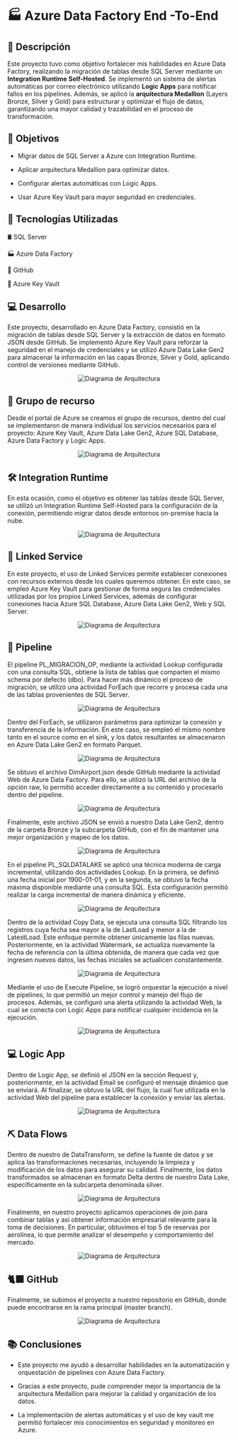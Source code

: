 # 🏭 Azure Data Factory End -To-End

## 📌 Descripción
Este proyecto tuvo como objetivo fortalecer mis habilidades en Azure Data Factory, realizando la migración de tablas desde SQL Server mediante un **Integration Runtime Self-Hosted**.
Se implementó un sistema de alertas automáticas por correo electrónico utilizando **Logic Apps** para notificar fallos en los pipelines.
Además, se aplicó la **arquitectura Medallion** (Layers Bronze, Silver y Gold) para estructurar y optimizar el flujo de datos, garantizando una mayor calidad y trazabilidad en el proceso de transformación.

## 🎯 Objetivos

- Migrar datos de SQL Server a Azure con Integration Runtime.

- Aplicar arquitectura Medallion para optimizar datos.

- Configurar alertas automáticas con Logic Apps.

- Usar Azure Key Vault para mayor seguridad en credenciales.

## 🚀 Tecnologías Utilizadas
🛢  SQL Server

🏭 Azure Data Factory

🐙 GitHub

🔑 Azure Key Vault

## 💻 Desarrollo
Este proyecto, desarrollado en Azure Data Factory, consistió en la migración de tablas desde SQL Server y la extracción de datos en formato JSON desde GitHub.
Se implementó Azure Key Vault para reforzar la seguridad en el manejo de credenciales y se utilizó Azure Data Lake Gen2 para almacenar la información en las capas Bronze, Silver y Gold, aplicando control de versiones mediante GitHub.

<p align="center">
  <img src="../image/arquitecturadraw.png" alt="Diagrama de Arquitectura">
</p>

## 📒 Grupo de recurso
Desde el portal de Azure se creamos el grupo de recursos, dentro del cual se implementaron de manera individual los servicios necesarios para el proyecto: Azure Key Vault, Azure Data Lake Gen2, Azure SQL Database, Azure Data Factory y Logic Apps.

<p align="center">
  <img src="../image/GRUPO_RECURSO.png" alt="Diagrama de Arquitectura">
</p>

## 🛠️ Integration Runtime
En esta ocasión, como el objetivo es obtener las tablas desde SQL Server, se utilizó un Integration Runtime Self-Hosted para la configuración de la conexión, permitiendo migrar datos desde entornos on-premise hacia la nube.

<p align="center">
  <img src="../image/INTEGRATIONRUNTIME.png" alt="Diagrama de Arquitectura">
</p>

## 🔗 Linked Service
En este proyecto, el uso de Linked Services permite establecer conexiones con recursos externos desde los cuales queremos obtener.
En este caso, se empleó Azure Key Vault para gestionar de forma segura las credenciales utilizadas por los propios Linked Services, además de configurar conexiones hacia Azure SQL Database, Azure Data Lake Gen2, Web y SQL Server.

<p align="center">
  <img src="../image/LINKED.png" alt="Diagrama de Arquitectura">
</p>

## 🧪 Pipeline
El pipeline PL_MIGRACION_OP, mediante la actividad Lookup configurada con una consulta SQL, obtiene la lista de tablas que comparten el mismo schema por defecto (dbo).
Para hacer más dinámico el proceso de migración, se utilizó una actividad ForEach que recorre y procesa cada una de las tablas provenientes de SQL Server.
<p align="center">
  <img src="../image/PL_MIGRACION_OP.png" alt="Diagrama de Arquitectura">
</p>

Dentro del ForEach, se utilizaron parámetros para optimizar la conexión y transferencia de la información.
En este caso, se empleó el mismo nombre tanto en el source como en el sink, y los datos resultantes se almacenaron en Azure Data Lake Gen2 en formato Parquet.

<p align="center">
  <img src="../image/PL_COPY_OP.png" alt="Diagrama de Arquitectura">
</p>

Se obtuvo el archivo DimAirport.json desde GitHub mediante la actividad Web de Azure Data Factory.
Para ello, se utilizó la URL del archivo de la opción raw, lo permitió acceder directamente a su contenido y procesarlo dentro del pipeline.

<p align="center">
  <img src="../image/GITHUB.png" alt="Diagrama de Arquitectura">
</p>

Finalmente, este archivo JSON se envió a nuestro Data Lake Gen2, dentro de la carpeta Bronze y la subcarpeta GitHub, con el fin de mantener una mejor organización y mapeo de los datos.

<p align="center">
  <img src="../image/COPY_API.png" alt="Diagrama de Arquitectura">
</p>

En el pipeline PL_SQLDATALAKE se aplicó una técnica moderna de carga incremental, utilizando dos actividades Lookup.
En la primera, se definió una fecha inicial por 1900-01-01, y en la segunda, se obtuvo la fecha máxima disponible mediante una consulta SQL.
Esta configuración permitió realizar la carga incremental de manera dinámica y eficiente.

<p align="center">
  <img src="../image/PL_SQL.png" alt="Diagrama de Arquitectura">
</p>

Dentro de la actividad Copy Data, se ejecuta una consulta SQL filtrando los registros cuya fecha sea mayor a la de LastLoad y menor a la de LatestLoad.
Este enfoque permite obtener únicamente las filas nuevas.
Posteriormente, en la actividad Watermark, se actualiza nuevamente la fecha de referencia con la última obtenida, de manera que cada vez que ingresen nuevos datos, las fechas iniciales se actualicen constantemente.

<p align="center">
  <img src="../image/QUERY_NEW.png" alt="Diagrama de Arquitectura">
</p>

Mediante el uso de Execute Pipeline, se logró orquestar la ejecución a nivel de pipelines, lo que permitió un mejor control y manejo del flujo de procesos.
Además, se configuró una alerta utilizando la actividad Web, la cual se conecta con Logic Apps para notificar cualquier incidencia en la ejecución.

<p align="center">
  <img src="../image/PL_PRINCIPAL.png" alt="Diagrama de Arquitectura">
</p>

## 💻 Logic App

Dentro de Logic App, se definió el JSON en la sección Request y, posteriormente, en la actividad Email se configuró el mensaje dinámico que se enviará.
Al finalizar, se obtuvo la URL del flujo, la cual fue utilizada en la actividad Web del pipeline para establecer la conexión y enviar las alertas.
<p align="center">
  <img src="../image/LOGIC_APP.png" alt="Diagrama de Arquitectura">
</p>

## ⛏️ Data Flows
Dentro de nuestro de DataTransform, se define la fuente de datos y se aplica las transformaciones necesarias, incluyendo la limpieza y modificación de los datos para asegurar su calidad. Finalmente, los datos transformados se almacenan en formato Delta dentro de nuestro Data Lake, específicamente en la subcarpeta denominada silver.

<p align="center">
  <img src="../image/SILVER.png" alt="Diagrama de Arquitectura">
</p>

Finalmente, en nuestro proyecto aplicamos operaciones de join para combinar tablas y así obtener información empresarial relevante para la toma de decisiones. En particular, obtuvimos el top 5 de reservas por aerolínea, lo que permite analizar el desempeño y comportamiento del mercado.

<p align="center">
  <img src="../image/GOLD.png" alt="Diagrama de Arquitectura">
</p>

## 🐈‍⬛ GitHub
Finalmente, se subimos el proyecto a nuestro repositorio en GitHub, donde puede encontrarse en la rama principal (master branch).

<p align="center">
  <img src="../image/GitHub.png" alt="Diagrama de Arquitectura">
</p>

## 📚 Conclusiones

- Este proyecto me ayudó a desarrollar habilidades en la automatización y orquestación de pipelines con Azure Data Factory.

- Gracias a este proyecto, pude comprender mejor la importancia de la arquitectura Medallion para mejorar la calidad y organización de los datos.

- La implementación de alertas automáticas y el uso de key vault me permitió fortalecer mis conocimientos en seguridad y monitoreo en Azure.
